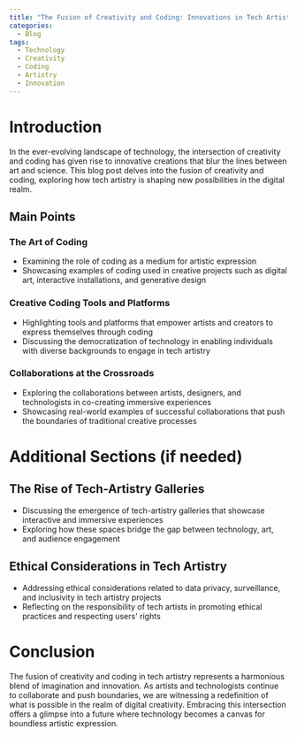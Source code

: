 ```yaml
---
title: "The Fusion of Creativity and Coding: Innovations in Tech Artistry"
categories:
  - Blog
tags:
  - Technology
  - Creativity
  - Coding
  - Artistry
  - Innovation
---
```


# Introduction
In the ever-evolving landscape of technology, the intersection of creativity and coding has given rise to innovative creations that blur the lines between art and science. This blog post delves into the fusion of creativity and coding, exploring how tech artistry is shaping new possibilities in the digital realm.

## Main Points
### The Art of Coding
- Examining the role of coding as a medium for artistic expression
- Showcasing examples of coding used in creative projects such as digital art, interactive installations, and generative design

### Creative Coding Tools and Platforms
- Highlighting tools and platforms that empower artists and creators to express themselves through coding
- Discussing the democratization of technology in enabling individuals with diverse backgrounds to engage in tech artistry

### Collaborations at the Crossroads
- Exploring the collaborations between artists, designers, and technologists in co-creating immersive experiences
- Showcasing real-world examples of successful collaborations that push the boundaries of traditional creative processes

# Additional Sections (if needed)
## The Rise of Tech-Artistry Galleries
- Discussing the emergence of tech-artistry galleries that showcase interactive and immersive experiences
- Exploring how these spaces bridge the gap between technology, art, and audience engagement

## Ethical Considerations in Tech Artistry
- Addressing ethical considerations related to data privacy, surveillance, and inclusivity in tech artistry projects
- Reflecting on the responsibility of tech artists in promoting ethical practices and respecting users' rights

# Conclusion
The fusion of creativity and coding in tech artistry represents a harmonious blend of imagination and innovation. As artists and technologists continue to collaborate and push boundaries, we are witnessing a redefinition of what is possible in the realm of digital creativity. Embracing this intersection offers a glimpse into a future where technology becomes a canvas for boundless artistic expression.